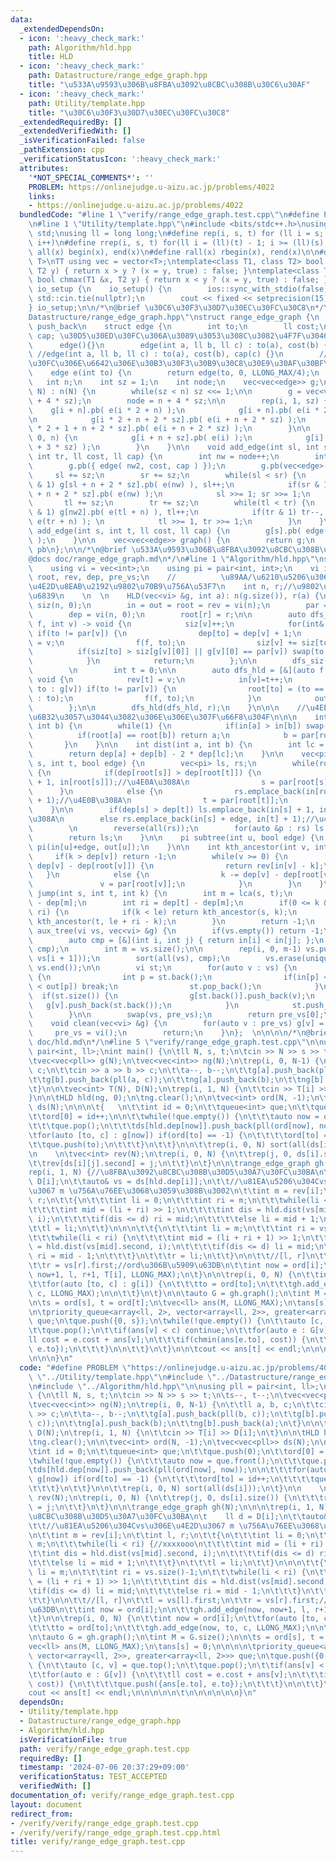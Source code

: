 ```yaml
---
data:
  _extendedDependsOn:
  - icon: ':heavy_check_mark:'
    path: Algorithm/hld.hpp
    title: HLD
  - icon: ':heavy_check_mark:'
    path: Datastructure/range_edge_graph.hpp
    title: "\u533A\u9593\u306B\u8FBA\u3092\u8CBC\u308B\u30C6\u30AF"
  - icon: ':heavy_check_mark:'
    path: Utility/template.hpp
    title: "\u30C6\u30F3\u30D7\u30EC\u30FC\u30C8"
  _extendedRequiredBy: []
  _extendedVerifiedWith: []
  _isVerificationFailed: false
  _pathExtension: cpp
  _verificationStatusIcon: ':heavy_check_mark:'
  attributes:
    '*NOT_SPECIAL_COMMENTS*': ''
    PROBLEM: https://onlinejudge.u-aizu.ac.jp/problems/4022
    links:
    - https://onlinejudge.u-aizu.ac.jp/problems/4022
  bundledCode: "#line 1 \"verify/range_edge_graph.test.cpp\"\n#define PROBLEM \"https://onlinejudge.u-aizu.ac.jp/problems/4022\"\
    \n#line 1 \"Utility/template.hpp\"\n#include <bits/stdc++.h>\nusing namespace\
    \ std;\nusing ll = long long;\n#define rep(i, s, t) for (ll i = s; i < (ll)(t);\
    \ i++)\n#define rrep(i, s, t) for(ll i = (ll)(t) - 1; i >= (ll)(s); i--)\n#define\
    \ all(x) begin(x), end(x)\n#define rall(x) rbegin(x), rend(x)\n\n#define TT template<typename\
    \ T>\nTT using vec = vector<T>;\ntemplate<class T1, class T2> bool chmin(T1 &x,\
    \ T2 y) { return x > y ? (x = y, true) : false; }\ntemplate<class T1, class T2>\
    \ bool chmax(T1 &x, T2 y) { return x < y ? (x = y, true) : false; }\n\nstruct\
    \ io_setup {\n    io_setup() {\n        ios::sync_with_stdio(false);\n       \
    \ std::cin.tie(nullptr);\n        cout << fixed << setprecision(15);\n    }\n\
    } io_setup;\n\n/*\n@brief \u30C6\u30F3\u30D7\u30EC\u30FC\u30C8\n*/\n#line 1 \"\
    Datastructure/range_edge_graph.hpp\"\nstruct range_edge_graph {\n    #define pb\
    \ push_back\n    struct edge {\n        int to;\n        ll cost;\n        //ll\
    \ cap; \u30D5\u30ED\u30FC\u306A\u3089\u3053\u308C\u3082\u4F7F\u3046\u3002\n  \
    \      edge(){}\n        edge(int a, ll b, ll c) : to(a), cost(b) {}\n       \
    \ //edge(int a, ll b, ll c) : to(a), cost(b), cap(c) {}\n        //\u30D5\u30ED\
    \u30FC\u306E\u6642\u306E\u30B3\u30F3\u30B9\u30C8\u30E9\u30AF\u30BF\n    };\n\n\
    \    edge e(int to) {\n        return edge(to, 0, LLONG_MAX/4);\n    }\n  \n \
    \   int n;\n    int sz = 1;\n    int node;\n    vec<vec<edge>> g;\n\n    range_edge_graph(int\
    \ N) : n(N) {\n        while(sz < n) sz <<= 1;\n\n        g = vec<vec<edge>>(n\
    \ + 4 * sz);\n        node = n + 4 * sz;\n\n        rep(i, 1, sz) {\n        \
    \    g[i + n].pb( e(i * 2 + n) );\n            g[i + n].pb( e(i * 2 + 1 + n) );\n\
    \n            g[i * 2 + n + 2 * sz].pb( e(i + n + 2 * sz) );\n            g[i\
    \ * 2 + 1 + n + 2 * sz].pb( e(i + n + 2 * sz) );\n        }\n\n        rep(i,\
    \ 0, n) {\n            g[i + n + sz].pb( e(i) );\n            g[i].pb( e(i + n\
    \ + 3 * sz) );\n        }\n    }\n\n    void add_edge(int sl, int sr, int tl,\
    \ int tr, ll cost, ll cap) {\n        int nw = node++;\n        int nw2 = node++;\n\
    \        g.pb({ edge( nw2, cost, cap ) });\n        g.pb(vec<edge>());\n\n   \
    \     sl += sz;\n        sr += sz;\n        while(sl < sr) {\n            if(sl\
    \ & 1) g[sl + n + 2 * sz].pb( e(nw) ), sl++;\n            if(sr & 1) sr--, g[sr\
    \ + n + 2 * sz].pb( e(nw) );\n            sl >>= 1; sr >>= 1;\n        }\n\n \
    \       tl += sz;\n        tr += sz;\n        while(tl < tr) {\n            if(tl\
    \ & 1) g[nw2].pb( e(tl + n) ), tl++;\n            if(tr & 1) tr--, g[nw2].pb(\
    \ e(tr + n) ); \n            tl >>= 1, tr >>= 1;\n        }\n    }\n\n    void\
    \ add_edge(int s, int t, ll cost, ll cap) {\n        g[s].pb( edge(t, cost, cap)\
    \ );\n    }\n\n    vec<vec<edge>> graph() {\n        return g;\n    }\n\n    #undef\
    \ pb\n};\n\n/*\n@brief \u533A\u9593\u306B\u8FBA\u3092\u8CBC\u308B\u30C6\u30AF\n\
    @docs doc/range_edge_graph.md\n*/\n#line 1 \"Algorithm/hld.hpp\"\nstruct HLD {\n\
    \    using vi = vec<int>;\n    using pi = pair<int, int>;\n    vi in, out, par,\
    \ root, rev, dep, pre_vs;\n    //          \u89AA/\u6210\u5206\u306Etop/in\u306E\
    \u4E2D\u8EAB\u2192\u9802\u70B9\u756A\u53F7\n    int n, r;//\u9802\u70B9\u6570\u3001\
    \u6839\n    \n  \n    HLD(vec<vi> &g, int a): n(g.size()), r(a) {\n        vi\
    \ siz(n, 0);\n        in = out = root = rev = vi(n);\n        par = vi(n, -1);\n\
    \        dep = vi(n, 0);\n        root[r] = r;\n\n        auto dfs_siz = [&](auto\
    \ f, int v) -> void {\n            siz[v]++;\n            for(int& to : g[v])\
    \ if(to != par[v]) {\n                dep[to] = dep[v] + 1;\n                par[to]\
    \ = v;\n                f(f, to);\n                siz[v] += siz[to];\n      \
    \          if(siz[to] > siz[g[v][0]] || g[v][0] == par[v]) swap(to, g[v][0]);\n\
    \            }\n            return;\n        };\n\n        dfs_siz(dfs_siz, r);\n\
    \        \n        int t = 0;\n\n        auto dfs_hld = [&](auto f, int v) ->\
    \ void {\n            rev[t] = v;\n            in[v]=t++;\n            for(int\
    \ to : g[v]) if(to != par[v]) {\n                root[to] = (to == g[v][0] ? root[v]\
    \ : to);\n                f(f, to);\n            }\n            out[v] = t;\n\
    \        };\n\n        dfs_hld(dfs_hld, r);\n    }\n\n\n    //\u4EE5\u4E0B\u3001\
    \u6B32\u3057\u3044\u3082\u306E\u306E\u307F\u66F8\u304F\n\n\n    int lca(int a,\
    \ int b) {\n        while(1) {\n            if(in[a] > in[b]) swap(a, b);\n  \
    \          if(root[a] == root[b]) return a;\n            b = par[root[b]];\n \
    \       }\n    }\n\n    int dist(int a, int b) {\n        int lc = lca(a, b);\n\
    \        return dep[a] + dep[b] - 2 * dep[lc];\n    }\n\n    vec<pi> path(int\
    \ s, int t, bool edge) {\n        vec<pi> ls, rs;\n        while(root[s] != root[t])\
    \ {\n            if(dep[root[s]] > dep[root[t]]) {\n                ls.emplace_back(in[s]\
    \ + 1, in[root[s]]);//\u4E0A\u308A\n                s = par[root[s]];\n      \
    \      }\n            else {\n                rs.emplace_back(in[root[t]], in[t]\
    \ + 1);//\u4E0B\u308A\n                t = par[root[t]];\n            }\n    \
    \    }\n\n        if(dep[s] > dep[t]) ls.emplace_back(in[s] + 1, in[t] + edge);//\u4E0A\
    \u308A\n        else rs.emplace_back(in[s] + edge, in[t] + 1);//\u4E0B\u308A\n\
    \        \n        reverse(all(rs));\n        for(auto &p : rs) ls.push_back(p);\n\
    \        return ls;\n    }\n\n    pi subtree(int u, bool edge) {\n        return\
    \ pi(in[u]+edge, out[u]);\n    }\n\n    int kth_ancestor(int v, int k) {\n   \
    \     if(k > dep[v]) return -1;\n        while(v >= 0) {\n            if(k <=\
    \ dep[v] - dep[root[v]]) {\n                return rev[in[v] - k];\n         \
    \   }\n            else {\n                k -= dep[v] - dep[root[v]] + 1;\n \
    \               v = par[root[v]];\n            }\n        }\n    }\n\n    int\
    \ jump(int s, int t, int k) {\n        int m = lca(s, t);\n        int le = dep[s]\
    \ - dep[m];\n        int ri = dep[t] - dep[m];\n        if(0 <= k && k <= le +\
    \ ri) {\n            if(k < le) return kth_ancestor(s, k);\n            else return\
    \ kth_ancestor(t, le + ri - k);\n        }\n        return -1;\n    }\n\n    int\
    \ aux_tree(vi vs, vec<vi> &g) {\n        if(vs.empty()) return -1;\n        \n\
    \        auto cmp = [&](int i, int j) { return in[i] < in[j]; };\n        sort(all(vs),\
    \ cmp);\n        int m = vs.size();\n\n        rep(i, 0, m-1) vs.push_back(lca(vs[i],\
    \ vs[i + 1]));\n        sort(all(vs), cmp);\n        vs.erase(unique(all(vs)),\
    \ vs.end());\n\n        vi st;\n        for(auto v : vs) {\n            while(st.size())\
    \ {\n                int p = st.back();\n                if(in[p] < in[v] && in[v]\
    \ < out[p]) break;\n                st.pop_back();\n            }\n          \
    \  if(st.size()) {\n                g[st.back()].push_back(v);\n             \
    \   g[v].push_back(st.back());\n            }\n            st.push_back(v);\n\
    \        }\n\n        swap(vs, pre_vs);\n        return pre_vs[0];\n    }\n\n\
    \    void clean(vec<vi> &g) {\n        for(auto v : pre_vs) g[v] = vi();\n   \
    \     pre_vs = vi();\n        return;\n    }\n};  \n\n\n\n/*\n@brief HLD\n@docs\
    \ doc/hld.md\n*/\n#line 5 \"verify/range_edge_graph.test.cpp\"\n\nusing pll =\
    \ pair<int, ll>;\nint main() {\n\tll N, s, t;\n\tcin >> N >> s >> t;\n\ts--, t--;\n\
    \tvec<vec<pll>> g(N);\n\tvec<vec<int>> ng(N);\n\trep(i, 0, N-1) {\n\t\tll a, b,\
    \ c;\n\t\tcin >> a >> b >> c;\n\t\ta--, b--;\n\t\tg[a].push_back(pll(b, c));\n\
    \t\tg[b].push_back(pll(a, c));\n\t\tng[a].push_back(b);\n\t\tng[b].push_back(a);\n\
    \t}\n\n\tvec<int> T(N), D(N);\n\trep(i, 1, N) {\n\t\tcin >> T[i] >> D[i];\n\t\
    }\n\n\tHLD hld(ng, 0);\n\tng.clear();\n\n\tvec<int> ord(N, -1);\n\tvec<vec<pll>>\
    \ ds(N);\n\n\n\t{   \n\t\tint id = 0;\n\t\tqueue<int> que;\n\t\tque.push(0);\n\
    \t\tord[0] = id++;\n\n\t\twhile(!que.empty()) {\n\t\t\tauto now = que.front();\n\
    \t\t\tque.pop();\n\t\t\tds[hld.dep[now]].push_back(pll(ord[now], now));\n\n\t\t\
    \tfor(auto [to, c] : g[now]) if(ord[to] == -1) {\n\t\t\t\tord[to] = id++;\n\t\t\
    \t\tque.push(to);\n\t\t\t}\n\t\t}\n\n\t\trep(i, 0, N) sort(all(ds[i]));\n\t}\n\
    \n    \n\tvec<int> rev(N);\n\trep(i, 0, N) {\n\t\trep(j, 0, ds[i].size()) {\n\t\
    \t\trev[ds[i][j].second] = j;\n\t\t}\n\t}\n\n\trange_edge_graph gh(N);\n\n\n\t\
    rep(i, 1, N) {//\u8FBA\u3092\u8CBC\u308B\u30D5\u30A7\u30FC\u30BA\n\t    ll d =\
    \ D[i];\n\t\tauto& vs = ds[hld.dep[i]];\n\t\t//\u81EA\u5206\u304Cvs\u306E\u4E2D\
    \u3067 m \u756A\u76EE\u3068\u3059\u308B\u3002\n\t\tint m = rev[i];\n\t\tint l,\
    \ r;\n\t\t{\n\t\t\tint li = 0;\n\t\t\tint ri = m;\n\t\t\twhile(li < ri) {//xxxxooo\n\
    \t\t\t\tint mid = (li + ri) >> 1;\n\t\t\t\tint dis = hld.dist(vs[mid].second,\
    \ i);\n\t\t\t\tif(dis <= d) ri = mid;\n\t\t\t\telse li = mid + 1;\n\t\t\t}\n\t\
    \t\tl = li;\n\t\t}\n\n\n\t\t{\n\t\t\tint li = m;\n\t\t\tint ri = vs.size()-1;\n\
    \t\t\twhile(li < ri) {\n\t\t\t\tint mid = (li + ri + 1) >> 1;\n\t\t\t\tint dis\
    \ = hld.dist(vs[mid].second, i);\n\t\t\t\tif(dis <= d) li = mid;\n\t\t\t\telse\
    \ ri = mid - 1;\n\t\t\t}\n\t\t\tr = li;\n\t\t}\n\n\t\t//[l, r]\n\t\tl = vs[l].first;\n\
    \t\tr = vs[r].first;//ord\u306B\u5909\u63DB\n\t\tint now = ord[i];\n\n\t\tgh.add_edge(now,\
    \ now+1, l, r+1, T[i], LLONG_MAX);\n\t}\n\n\trep(i, 0, N) {\n\t\tint now = ord[i];\n\
    \t\tfor(auto [to, c] : g[i]) {\n\t\t\tto = ord[to];\n\t\t\tgh.add_edge(now, to,\
    \ c, LLONG_MAX);\n\n\t\t}\n\t}\n\n\tauto G = gh.graph();\n\tint M = G.size();\n\
    \n\ts = ord[s], t = ord[t];\n\tvec<ll> ans(M, LLONG_MAX);\n\tans[s] = 0;\n\n\n\
    \n\tpriority_queue<array<ll, 2>, vector<array<ll, 2>>, greater<array<ll, 2>>>\
    \ que;\n\tque.push({0, s});\n\twhile(!que.empty()) {\n\t\tauto [c, v] = que.top();\n\
    \t\tque.pop();\n\t\tif(ans[v] < c) continue;\n\t\tfor(auto e : G[v]) {\n\t\t\t\
    ll cost = e.cost + ans[v];\n\t\t\tif(chmin(ans[e.to], cost)) {\n\t\t\t\tque.push({ans[e.to],\
    \ e.to});\n\t\t\t}\n\n\t\t}\n\t}\n\n\tcout << ans[t] << endl;\n\n\n\n\n\t\n\n\n\
    \n\n\n}\n"
  code: "#define PROBLEM \"https://onlinejudge.u-aizu.ac.jp/problems/4022\"\n#include\
    \ \"../Utility/template.hpp\"\n#include \"../Datastructure/range_edge_graph.hpp\"\
    \n#include \"../Algorithm/hld.hpp\"\n\nusing pll = pair<int, ll>;\nint main()\
    \ {\n\tll N, s, t;\n\tcin >> N >> s >> t;\n\ts--, t--;\n\tvec<vec<pll>> g(N);\n\
    \tvec<vec<int>> ng(N);\n\trep(i, 0, N-1) {\n\t\tll a, b, c;\n\t\tcin >> a >> b\
    \ >> c;\n\t\ta--, b--;\n\t\tg[a].push_back(pll(b, c));\n\t\tg[b].push_back(pll(a,\
    \ c));\n\t\tng[a].push_back(b);\n\t\tng[b].push_back(a);\n\t}\n\n\tvec<int> T(N),\
    \ D(N);\n\trep(i, 1, N) {\n\t\tcin >> T[i] >> D[i];\n\t}\n\n\tHLD hld(ng, 0);\n\
    \tng.clear();\n\n\tvec<int> ord(N, -1);\n\tvec<vec<pll>> ds(N);\n\n\n\t{   \n\t\
    \tint id = 0;\n\t\tqueue<int> que;\n\t\tque.push(0);\n\t\tord[0] = id++;\n\n\t\
    \twhile(!que.empty()) {\n\t\t\tauto now = que.front();\n\t\t\tque.pop();\n\t\t\
    \tds[hld.dep[now]].push_back(pll(ord[now], now));\n\n\t\t\tfor(auto [to, c] :\
    \ g[now]) if(ord[to] == -1) {\n\t\t\t\tord[to] = id++;\n\t\t\t\tque.push(to);\n\
    \t\t\t}\n\t\t}\n\n\t\trep(i, 0, N) sort(all(ds[i]));\n\t}\n\n    \n\tvec<int>\
    \ rev(N);\n\trep(i, 0, N) {\n\t\trep(j, 0, ds[i].size()) {\n\t\t\trev[ds[i][j].second]\
    \ = j;\n\t\t}\n\t}\n\n\trange_edge_graph gh(N);\n\n\n\trep(i, 1, N) {//\u8FBA\u3092\
    \u8CBC\u308B\u30D5\u30A7\u30FC\u30BA\n\t    ll d = D[i];\n\t\tauto& vs = ds[hld.dep[i]];\n\
    \t\t//\u81EA\u5206\u304Cvs\u306E\u4E2D\u3067 m \u756A\u76EE\u3068\u3059\u308B\u3002\
    \n\t\tint m = rev[i];\n\t\tint l, r;\n\t\t{\n\t\t\tint li = 0;\n\t\t\tint ri =\
    \ m;\n\t\t\twhile(li < ri) {//xxxxooo\n\t\t\t\tint mid = (li + ri) >> 1;\n\t\t\
    \t\tint dis = hld.dist(vs[mid].second, i);\n\t\t\t\tif(dis <= d) ri = mid;\n\t\
    \t\t\telse li = mid + 1;\n\t\t\t}\n\t\t\tl = li;\n\t\t}\n\n\n\t\t{\n\t\t\tint\
    \ li = m;\n\t\t\tint ri = vs.size()-1;\n\t\t\twhile(li < ri) {\n\t\t\t\tint mid\
    \ = (li + ri + 1) >> 1;\n\t\t\t\tint dis = hld.dist(vs[mid].second, i);\n\t\t\t\
    \tif(dis <= d) li = mid;\n\t\t\t\telse ri = mid - 1;\n\t\t\t}\n\t\t\tr = li;\n\
    \t\t}\n\n\t\t//[l, r]\n\t\tl = vs[l].first;\n\t\tr = vs[r].first;//ord\u306B\u5909\
    \u63DB\n\t\tint now = ord[i];\n\n\t\tgh.add_edge(now, now+1, l, r+1, T[i], LLONG_MAX);\n\
    \t}\n\n\trep(i, 0, N) {\n\t\tint now = ord[i];\n\t\tfor(auto [to, c] : g[i]) {\n\
    \t\t\tto = ord[to];\n\t\t\tgh.add_edge(now, to, c, LLONG_MAX);\n\n\t\t}\n\t}\n\
    \n\tauto G = gh.graph();\n\tint M = G.size();\n\n\ts = ord[s], t = ord[t];\n\t\
    vec<ll> ans(M, LLONG_MAX);\n\tans[s] = 0;\n\n\n\n\tpriority_queue<array<ll, 2>,\
    \ vector<array<ll, 2>>, greater<array<ll, 2>>> que;\n\tque.push({0, s});\n\twhile(!que.empty())\
    \ {\n\t\tauto [c, v] = que.top();\n\t\tque.pop();\n\t\tif(ans[v] < c) continue;\n\
    \t\tfor(auto e : G[v]) {\n\t\t\tll cost = e.cost + ans[v];\n\t\t\tif(chmin(ans[e.to],\
    \ cost)) {\n\t\t\t\tque.push({ans[e.to], e.to});\n\t\t\t}\n\n\t\t}\n\t}\n\n\t\
    cout << ans[t] << endl;\n\n\n\n\n\t\n\n\n\n\n\n}\n"
  dependsOn:
  - Utility/template.hpp
  - Datastructure/range_edge_graph.hpp
  - Algorithm/hld.hpp
  isVerificationFile: true
  path: verify/range_edge_graph.test.cpp
  requiredBy: []
  timestamp: '2024-07-06 20:37:29+09:00'
  verificationStatus: TEST_ACCEPTED
  verifiedWith: []
documentation_of: verify/range_edge_graph.test.cpp
layout: document
redirect_from:
- /verify/verify/range_edge_graph.test.cpp
- /verify/verify/range_edge_graph.test.cpp.html
title: verify/range_edge_graph.test.cpp
---
```

